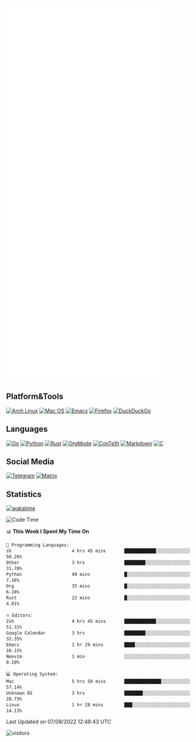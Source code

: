 ![Metrics](https://github.com/SteamedFish/SteamedFish/blob/master/github-metrics.svg)

## Platform&Tools

[![Arch Linux](https://img.shields.io/badge/ArchLinux-1793D1?logo=arch-linux&logoColor=fff&style=flat-square)](https://archlinux.org/)
[![Mac OS](https://img.shields.io/badge/MacOS-000000?style=flat-square&logo=macos&logoColor=F0F0F0)](https://www.apple.com/macos/)
[![Emacs](https://img.shields.io/badge/Emacs-%237F5AB6.svg?&style=flat-square&logo=gnu-emacs&logoColor=white)](https://www.gnu.org/software/emacs/)
[![Firefox](https://img.shields.io/badge/Firefox-FF7139?style=flat-square&logo=Firefox-Browser&logoColor=white)](https://firefox.com/)
[![DuckDuckGo](https://img.shields.io/badge/DuckDuckGo-DE5833?style=flat-square&logo=DuckDuckGo&logoColor=white)](https://duckduckgo.com/)

## Languages

[![Go](https://img.shields.io/badge/Golang-%2300ADD8.svg?style=flat-square&logo=go&logoColor=white)](https://golang.org/)
[![Python](https://img.shields.io/badge/Python-3670A0?style=flat-square&logo=python&logoColor=ffdd54)](https://www.python.org/)
[![Rust](https://img.shields.io/badge/Rust-%23000000.svg?style=flat-square&logo=rust&logoColor=white)](https://www.rust-lang.org/)
[![OrgMode](https://img.shields.io/badge/OrgMode-%23000000.svg?style=flat-square&logo=org&logoColor=white)](https://orgmode.org/)
[![ConTeXt](https://img.shields.io/badge/ConTeXt-%23008080.svg?style=flat-square&logo=latex&logoColor=white)](https://contextgarden.net/)
[![Markdown](https://img.shields.io/badge/MarkDown-%23000000.svg?style=flat-square&logo=markdown&logoColor=white)](https://daringfireball.net/projects/markdown/)
[![C](https://img.shields.io/badge/C-%2300599C.svg?style=flat-square&logo=c&logoColor=white)](https://www.iso.org/standard/74528.html)

## Social Media
[![Telegram](https://img.shields.io/badge/SteamedFish-2CA5E0?style=social&logo=telegram&logoColor=white)](https://t.me/SteamedFish)
[![Matrix](https://img.shields.io/badge/SteamedFish-2CA5E0?style=social&logo=matrix&logoColor=black)](https://matrix.to/#/@i:steamedfish.org)

## Statistics
[![wakatime](https://wakatime.com/badge/user/168280d6-fcf2-4b4f-ad3a-dc4612f35b38.svg)](https://wakatime.com/@168280d6-fcf2-4b4f-ad3a-dc4612f35b38)

<!--START_SECTION:waka-->
![Code Time](http://img.shields.io/badge/Code%20Time-1%2C949%20hrs%2053%20mins-blue)

📊 **This Week I Spent My Time On** 

```text
💬 Programming Languages: 
sh                       4 hrs 45 mins       ████████████░░░░░░░░░░░░░   50.26% 
Other                    3 hrs               ████████░░░░░░░░░░░░░░░░░   31.78% 
Python                   40 mins             █░░░░░░░░░░░░░░░░░░░░░░░░   7.16% 
Org                      35 mins             █░░░░░░░░░░░░░░░░░░░░░░░░   6.18% 
Rust                     22 mins             █░░░░░░░░░░░░░░░░░░░░░░░░   4.01%

🔥 Editors: 
Zsh                      4 hrs 45 mins       ████████████░░░░░░░░░░░░░   51.31% 
Google Calendar          3 hrs               ████████░░░░░░░░░░░░░░░░░   32.35% 
Emacs                    1 hr 29 mins        ████░░░░░░░░░░░░░░░░░░░░░   16.15% 
Neovim                   1 min               ░░░░░░░░░░░░░░░░░░░░░░░░░   0.19%

💻 Operating System: 
Mac                      5 hrs 58 mins       ██████████████░░░░░░░░░░░   57.14% 
Unknown OS               3 hrs               ███████░░░░░░░░░░░░░░░░░░   28.73% 
Linux                    1 hr 28 mins        ███░░░░░░░░░░░░░░░░░░░░░░   14.13%

```


 Last Updated on 07/08/2022 12:48:43 UTC
<!--END_SECTION:waka-->

![visitors](https://visitor-badge.laobi.icu/badge?page_id=SteamedFish.SteamedFish)
